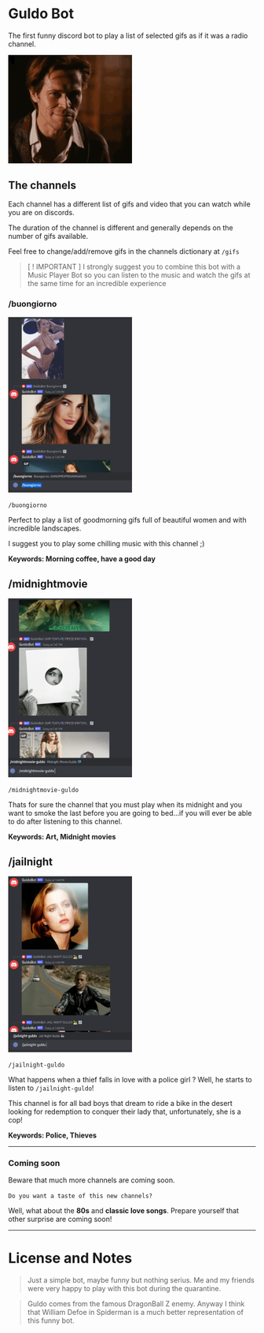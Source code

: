 # Guldo Bot

The first funny discord bot to play a list of selected gifs as if it was a radio channel.

<img src='./docs/willem-dafoe-oh-yeah.gif' width=50%></img>

## The channels

Each channel has a different list of gifs and video that you can watch while you are on discords.

The duration of the channel is different and generally depends on the number of gifs available. 

Feel free to change/add/remove gifs in the channels dictionary at `/gifs`


> [ ! IMPORTANT ]
> I strongly suggest you to combine this bot with a Music Player Bot so you can listen to the music and watch the gifs at the same time for an incredible experience 

### /buongiorno 

<img src='./docs/buongiorno.png' width=50%></img>

```
/buongiorno
```

Perfect to play a list of goodmorning gifs full of beautiful women and with incredible landscapes.

I suggest you to play some chilling music with this channel ;)

<b>Keywords: Morning coffee, have a good day </b> 


## /midnightmovie 

<img src='./docs/midnight.png' width=50%></img>

```
/midnightmovie-guldo 
```

Thats for sure the channel that you must play when its midnight and you want to smoke the last before you are going to bed...if you will ever be able to do after listening to this channel.

<b>Keywords: Art, Midnight movies </b> 

## /jailnight 

<img src='./docs/jailnight.png' width=50%></img>

```
/jailnight-guldo 
```

What happens when a thief falls in love with a police girl ? Well, he starts to listen to `/jailnight-guldo`!

This channel is for all bad boys that dream to ride a bike in the desert looking for redemption to conquer their lady that, unfortunately, she is a cop!

<b>Keywords: Police, Thieves</b>



---

### Coming soon

Beware that much more channels are coming soon. 

`Do you want a taste of this new channels?`

Well, what about the **80s** and **classic love songs**. Prepare yourself that other surprise are coming soon!


---

# License and Notes


>Just a simple bot, maybe funny but nothing serius. Me and my friends were very happy to play with this bot during the quarantine.

>Guldo comes from the famous DragonBall Z enemy. Anyway I think that William Defoe in Spiderman is a much better representation of this funny bot.






